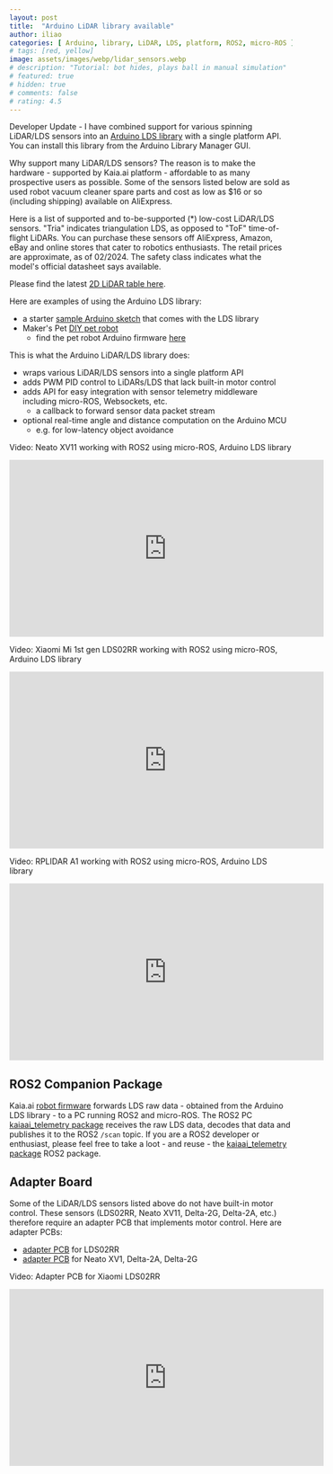 ```yaml
---
layout: post
title:  "Arduino LiDAR library available"
author: iliao
categories: [ Arduino, library, LiDAR, LDS, platform, ROS2, micro-ROS ]
# tags: [red, yellow]
image: assets/images/webp/lidar_sensors.webp
# description: "Tutorial: bot hides, plays ball in manual simulation"
# featured: true
# hidden: true
# comments: false
# rating: 4.5
---
```

Developer Update - I have combined support for various spinning LiDAR/LDS sensors into an [Arduino LDS library](https://github.com/kaiaai/LDS) with a single platform API. You can install this library from the Arduino Library Manager GUI.

Why support many LiDAR/LDS sensors? The reason is to make the hardware - supported by Kaia.ai platform - affordable to as many prospective users as possible. Some of the sensors listed below are sold as used robot vacuum cleaner spare parts and cost as low as $16 or so (including shipping) available on AliExpress.

Here is a list of supported and to-be-supported (*) low-cost LiDAR/LDS sensors. "Tria" indicates triangulation LDS, as opposed to "ToF" time-of-flight LiDARs. You can purchase these sensors off AliExpress, Amazon, eBay and online stores that cater to robotics enthusiasts. The retail prices are approximate, as of 02/2024. The safety class indicates what the model's official datasheet says available.

Please find the latest [2D LiDAR table here](https://github.com/kaiaai/awesome-2d-lidars/).

Here are examples of using the Arduino LDS library:
- a starter [sample Arduino sketch](https://github.com/kaiaai/LDS/tree/main/examples/lds_basic_esp32) that comes with the LDS library
- Maker's Pet [DIY pet robot](https://github.com/makerspet/makerspet_loki)
  - find the pet robot Arduino firmware [here](https://github.com/kaiaai/firmware)

This is what the Arduino LiDAR/LDS library does:
- wraps various LiDAR/LDS sensors into a single platform API
- adds PWM PID control to LiDARs/LDS that lack built-in motor control
- adds API for easy integration with sensor telemetry middleware including micro-ROS, Websockets, etc.
  - a callback to forward sensor data packet stream
- optional real-time angle and distance computation on the Arduino MCU
  - e.g. for low-latency object avoidance


Video: Neato XV11 working with ROS2 using micro-ROS, Arduino LDS library
<div class="text-center">
<iframe width="560" height="315" src="https://www.youtube.com/embed/kfk1Q0RSJpI" title="YouTube video player" frameborder="0" allow="accelerometer; autoplay; clipboard-write; encrypted-media; gyroscope; picture-in-picture; web-share" allowfullscreen></iframe>
</div>

Video: Xiaomi Mi 1st gen LDS02RR working with ROS2 using micro-ROS, Arduino LDS library
<div class="text-center">
<iframe width="560" height="315" src="https://www.youtube.com/embed/STbCVhdgLSw" title="YouTube video player" frameborder="0" allow="accelerometer; autoplay; clipboard-write; encrypted-media; gyroscope; picture-in-picture; web-share" allowfullscreen></iframe>
</div>

Video: RPLIDAR A1 working with ROS2 using micro-ROS, Arduino LDS library
<div class="text-center">
<iframe width="560" height="315" src="https://www.youtube.com/embed/f8IYjfiXsMk" title="YouTube video player" frameborder="0" allow="accelerometer; autoplay; clipboard-write; encrypted-media; gyroscope; picture-in-picture; web-share" allowfullscreen></iframe>
</div>

## ROS2 Companion Package

Kaia.ai [robot firmware](https://github.com/kaiaai/firmware) forwards LDS raw data - obtained from the Arduino LDS library - to a PC running ROS2 and micro-ROS. The ROS2 PC [kaiaai_telemetry package](https://github.com/kaiaai/kaiaai/tree/humble/kaiaai_telemetry) receives the raw LDS data, decodes that data and publishes it to the ROS2 `/scan` topic. If you are a ROS2 developer or enthusiast, please feel free to take a loot - and reuse - the [kaiaai_telemetry package](https://github.com/kaiaai/kaiaai/tree/humble/kaiaai_telemetry) ROS2 package.

## Adapter Board
Some of the LiDAR/LDS sensors listed above do not have built-in motor control. These sensors (LDS02RR, Neato XV11, Delta-2G, Delta-2A, etc.) therefore require an adapter PCB that implements motor control. Here are adapter PCBs:
- [adapter PCB](https://github.com/makerspet/pcb/tree/main/lds02rr_adapter) for LDS02RR
- [adapter PCB](https://github.com/makerspet/pcb/tree/main/neato_delta_adapter) for Neato XV1, Delta-2A, Delta-2G

Video: Adapter PCB for Xiaomi LDS02RR
<div class="text-center">
<iframe width="560" height="315" src="https://www.youtube.com/embed/Wes9GYomUdE" title="YouTube video player" frameborder="0" allow="accelerometer; autoplay; clipboard-write; encrypted-media; gyroscope; picture-in-picture; web-share" allowfullscreen></iframe>
</div>
